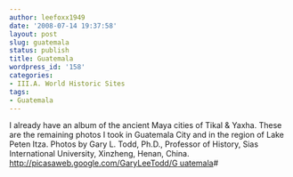 ```yaml
---
author: leefoxx1949
date: '2008-07-14 19:37:58'
layout: post
slug: guatemala
status: publish
title: Guatemala
wordpress_id: '158'
categories:
- III.A. World Historic Sites
tags:
- Guatemala
---
```


I already have an album of the ancient Maya cities of Tikal & Yaxha. These are
the remaining photos I took in Guatemala City and in the region of Lake Peten
Itza. Photos by Gary L. Todd, Ph.D., Professor of History, Sias International
University, Xinzheng, Henan, China. [http://picasaweb.google.com/GaryLeeTodd/G
uatemala](http://picasaweb.google.com/GaryLeeTodd/Guatemala)#

